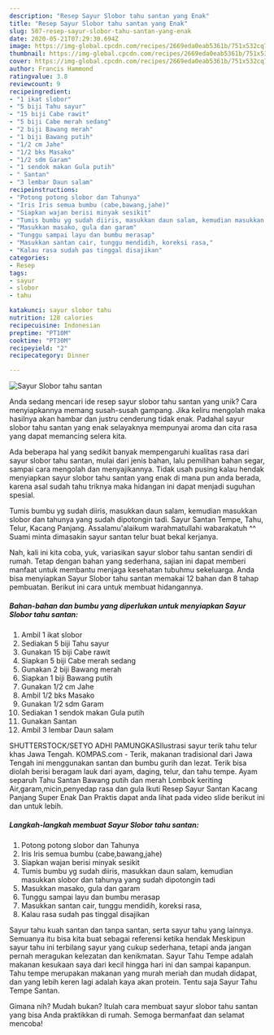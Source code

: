 ```yaml
---
description: "Resep Sayur Slobor tahu santan yang Enak"
title: "Resep Sayur Slobor tahu santan yang Enak"
slug: 507-resep-sayur-slobor-tahu-santan-yang-enak
date: 2020-05-21T07:29:30.694Z
image: https://img-global.cpcdn.com/recipes/2669eda0eab5361b/751x532cq70/sayur-slobor-tahu-santan-foto-resep-utama.jpg
thumbnail: https://img-global.cpcdn.com/recipes/2669eda0eab5361b/751x532cq70/sayur-slobor-tahu-santan-foto-resep-utama.jpg
cover: https://img-global.cpcdn.com/recipes/2669eda0eab5361b/751x532cq70/sayur-slobor-tahu-santan-foto-resep-utama.jpg
author: Francis Hammond
ratingvalue: 3.8
reviewcount: 9
recipeingredient:
- "1 ikat slobor"
- "5 biji Tahu sayur"
- "15 biji Cabe rawit"
- "5 biji Cabe merah sedang"
- "2 biji Bawang merah"
- "1 biji Bawang putih"
- "1/2 cm Jahe"
- "1/2 bks Masako"
- "1/2 sdm Garam"
- "1 sendok makan Gula putih"
- " Santan"
- "3 lembar Daun salam"
recipeinstructions:
- "Potong potong slobor dan Tahunya"
- "Iris Iris semua bumbu (cabe,bawang,jahe)"
- "Siapkan wajan berisi minyak sesikit"
- "Tumis bumbu yg sudah diiris, masukkan daun salam, kemudian masukkan slobor dan tahunya yang sudah dipotongin tadi"
- "Masukkan masako, gula dan garam"
- "Tunggu sampai layu dan bumbu merasap"
- "Masukkan santan cair, tunggu mendidih, koreksi rasa,"
- "Kalau rasa sudah pas tinggal disajikan"
categories:
- Resep
tags:
- sayur
- slobor
- tahu

katakunci: sayur slobor tahu 
nutrition: 128 calories
recipecuisine: Indonesian
preptime: "PT10M"
cooktime: "PT30M"
recipeyield: "2"
recipecategory: Dinner

---
```



![Sayur Slobor tahu santan](https://img-global.cpcdn.com/recipes/2669eda0eab5361b/751x532cq70/sayur-slobor-tahu-santan-foto-resep-utama.jpg)

Anda sedang mencari ide resep sayur slobor tahu santan yang unik? Cara menyiapkannya memang susah-susah gampang. Jika keliru mengolah maka hasilnya akan hambar dan justru cenderung tidak enak. Padahal sayur slobor tahu santan yang enak selayaknya mempunyai aroma dan cita rasa yang dapat memancing selera kita.

Ada beberapa hal yang sedikit banyak mempengaruhi kualitas rasa dari sayur slobor tahu santan, mulai dari jenis bahan, lalu pemilihan bahan segar, sampai cara mengolah dan menyajikannya. Tidak usah pusing kalau hendak menyiapkan sayur slobor tahu santan yang enak di mana pun anda berada, karena asal sudah tahu triknya maka hidangan ini dapat menjadi suguhan spesial.

Tumis bumbu yg sudah diiris, masukkan daun salam, kemudian masukkan slobor dan tahunya yang sudah dipotongin tadi. Sayur Santan Tempe, Tahu, Telur, Kacang Panjang. Assalamu&#39;alaikum warahmatullahi wabarakatuh ^^ Suami minta dimasakin sayur santan telur buat bekal kerjanya.


Nah, kali ini kita coba, yuk, variasikan sayur slobor tahu santan sendiri di rumah. Tetap dengan bahan yang sederhana, sajian ini dapat memberi manfaat untuk membantu menjaga kesehatan tubuhmu sekeluarga. Anda bisa menyiapkan Sayur Slobor tahu santan memakai 12 bahan dan 8 tahap pembuatan. Berikut ini cara untuk membuat hidangannya.

<!--inarticleads1-->

##### Bahan-bahan dan bumbu yang diperlukan untuk menyiapkan Sayur Slobor tahu santan:

1. Ambil 1 ikat slobor
1. Sediakan 5 biji Tahu sayur
1. Gunakan 15 biji Cabe rawit
1. Siapkan 5 biji Cabe merah sedang
1. Gunakan 2 biji Bawang merah
1. Siapkan 1 biji Bawang putih
1. Gunakan 1/2 cm Jahe
1. Ambil 1/2 bks Masako
1. Gunakan 1/2 sdm Garam
1. Sediakan 1 sendok makan Gula putih
1. Gunakan  Santan
1. Ambil 3 lembar Daun salam


SHUTTERSTOCK/SETYO ADHI PAMUNGKASIlustrasi sayur terik tahu telur khas Jawa Tengah. KOMPAS.com - Terik, makanan tradisional dari Jawa Tengah ini menggunakan santan dan bumbu gurih dan lezat. Terik bisa diolah berisi beragam lauk dari ayam, daging, telur, dan tahu tempe. Ayam separuh Tahu Santan Bawang putih dan merah Lombok keriting Air,garam,micin,penyedap rasa dan gula Ikuti Resep Sayur Santan Kacang Panjang Super Enak Dan Praktis dapat anda lihat pada video slide berikut ini dan untuk lebih. 

<!--inarticleads2-->

##### Langkah-langkah membuat Sayur Slobor tahu santan:

1. Potong potong slobor dan Tahunya
1. Iris Iris semua bumbu (cabe,bawang,jahe)
1. Siapkan wajan berisi minyak sesikit
1. Tumis bumbu yg sudah diiris, masukkan daun salam, kemudian masukkan slobor dan tahunya yang sudah dipotongin tadi
1. Masukkan masako, gula dan garam
1. Tunggu sampai layu dan bumbu merasap
1. Masukkan santan cair, tunggu mendidih, koreksi rasa,
1. Kalau rasa sudah pas tinggal disajikan


Sayur tahu kuah santan dan tanpa santan, serta sayur tahu yang lainnya. Semuanya itu bisa kita buat sebagai referensi ketika hendak Meskipun sayur tahu ini terbilang sayur yang cukup sederhana, tetapi anda jangan pernah meragukan kelezatan dan kenikmatan. Sayur Tahu Tempe adalah makanan kesukaan saya dari kecil hingga hari ini dan sampai kapanpun. Tahu tempe merupakan makanan yang murah meriah dan mudah didapat, dan yang lebih keren lagi adalah kaya akan protein. Tentu saja Sayur Tahu Tempe Santan. 

Gimana nih? Mudah bukan? Itulah cara membuat sayur slobor tahu santan yang bisa Anda praktikkan di rumah. Semoga bermanfaat dan selamat mencoba!
